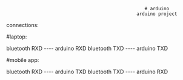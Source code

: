                                                        # arduino
                                                    arduino project

connections:

#laptop:

bluetooth RXD ---- arduino RXD 
bluetooth TXD ---- arduino TXD 

#mobile app:

bluetooth RXD ---- arduino TXD 
bluetooth TXD ---- arduino RXD 
